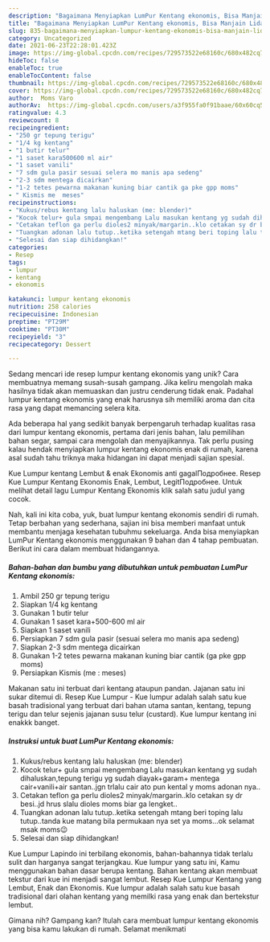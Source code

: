 ```yaml
---
description: "Bagaimana Menyiapkan LumPur Kentang ekonomis, Bisa Manjain Lidah"
title: "Bagaimana Menyiapkan LumPur Kentang ekonomis, Bisa Manjain Lidah"
slug: 835-bagaimana-menyiapkan-lumpur-kentang-ekonomis-bisa-manjain-lidah
category: Uncategorized
date: 2021-06-23T22:28:01.423Z
image: https://img-global.cpcdn.com/recipes/729573522e68160c/680x482cq70/lumpur-kentang-ekonomis-foto-resep-utama.jpg
hideToc: false
enableToc: true
enableTocContent: false
thumbnail: https://img-global.cpcdn.com/recipes/729573522e68160c/680x482cq70/lumpur-kentang-ekonomis-foto-resep-utama.jpg
cover: https://img-global.cpcdn.com/recipes/729573522e68160c/680x482cq70/lumpur-kentang-ekonomis-foto-resep-utama.jpg
author:  Moms Varo
authorAv:  https://img-global.cpcdn.com/users/a3f955fa0f91baae/60x60cq50/avatar.jpg
ratingvalue: 4.3
reviewcount: 8
recipeingredient:
- "250 gr tepung terigu"
- "1/4 kg kentang"
- "1 butir telur"
- "1 saset kara500600 ml air"
- "1 saset vanili"
- "7 sdm gula pasir sesuai selera mo manis apa sedeng"
- "2-3 sdm mentega dicairkan"
- "1-2 tetes pewarna makanan kuning biar cantik ga pke gpp moms"
- " Kismis me  meses"
recipeinstructions:
- "Kukus/rebus kentang lalu haluskan (me: blender)"
- "Kocok telur+ gula smpai mengembang Lalu masukan kentang yg sudah dihaluskan,tepung terigu yg sudah diayak+garam+ mentega cair+vanili+air santan..jgn trlalu cair ato pun kental y moms adonan nya.."
- "Cetakan teflon ga perlu dioles2 minyak/margarin..klo cetakan sy dr besi..jd hrus slalu dioles moms biar ga lengket.."
- "Tuangkan adonan lalu tutup..ketika setengah mtang beri toping lalu tutup..tanda kue matang bila permukaan nya set ya moms...ok selamat msak moms😉"
- "Selesai dan siap dihidangkan!"
categories:
- Resep
tags:
- lumpur
- kentang
- ekonomis

katakunci: lumpur kentang ekonomis 
nutrition: 258 calories
recipecuisine: Indonesian
preptime: "PT29M"
cooktime: "PT30M"
recipeyield: "3"
recipecategory: Dessert

---
```



Sedang mencari ide resep lumpur kentang ekonomis yang unik? Cara membuatnya memang susah-susah gampang. Jika keliru mengolah maka hasilnya tidak akan memuaskan dan justru cenderung tidak enak. Padahal lumpur kentang ekonomis yang enak harusnya sih memiliki aroma dan cita rasa yang dapat memancing selera kita.


Ada beberapa hal yang sedikit banyak berpengaruh terhadap kualitas rasa dari lumpur kentang ekonomis, pertama dari jenis bahan, lalu pemilihan bahan segar, sampai cara mengolah dan menyajikannya. Tak perlu pusing kalau hendak menyiapkan lumpur kentang ekonomis enak di rumah, karena asal sudah tahu triknya maka hidangan ini dapat menjadi sajian spesial.

Kue Lumpur kentang Lembut &amp; enak Ekonomis anti gagalПодробнее. Resep Kue Lumpur Kentang Ekonomis Enak, Lembut, LegitПодробнее. Untuk melihat detail lagu Lumpur Kentang Ekonomis klik salah satu judul yang cocok.


Nah, kali ini kita coba, yuk, buat lumpur kentang ekonomis sendiri di rumah. Tetap berbahan yang sederhana, sajian ini bisa memberi manfaat untuk membantu menjaga kesehatan tubuhmu sekeluarga. Anda bisa menyiapkan LumPur Kentang ekonomis menggunakan 9 bahan dan 4 tahap pembuatan. Berikut ini cara dalam membuat hidangannya.

<!--inarticleads1-->

##### Bahan-bahan dan bumbu yang dibutuhkan untuk pembuatan LumPur Kentang ekonomis:

1. Ambil 250 gr tepung terigu
1. Siapkan 1/4 kg kentang
1. Gunakan 1 butir telur
1. Gunakan 1 saset kara+500-600 ml air
1. Siapkan 1 saset vanili
1. Persiapkan 7 sdm gula pasir (sesuai selera mo manis apa sedeng)
1. Siapkan 2-3 sdm mentega dicairkan
1. Gunakan 1-2 tetes pewarna makanan kuning biar cantik (ga pke gpp moms)
1. Persiapkan  Kismis (me : meses)


Makanan satu ini terbuat dari kentang ataupun pandan. Jajanan satu ini sukar ditemui di. Resep Kue Lumpur - Kue lumpur adalah salah satu kue basah tradisional yang terbuat dari bahan utama santan, kentang, tepung terigu dan telur sejenis jajanan susu telur (custard). Kue lumpur kentang ini enakkk banget. 

<!--inarticleads2-->

##### Instruksi untuk buat LumPur Kentang ekonomis:

1. Kukus/rebus kentang lalu haluskan (me: blender)
1. Kocok telur+ gula smpai mengembang Lalu masukan kentang yg sudah dihaluskan,tepung terigu yg sudah diayak+garam+ mentega cair+vanili+air santan..jgn trlalu cair ato pun kental y moms adonan nya..
1. Cetakan teflon ga perlu dioles2 minyak/margarin..klo cetakan sy dr besi..jd hrus slalu dioles moms biar ga lengket..
1. Tuangkan adonan lalu tutup..ketika setengah mtang beri toping lalu tutup..tanda kue matang bila permukaan nya set ya moms...ok selamat msak moms😉
1. Selesai dan siap dihidangkan!

Kue Lumpur Lapindo ini terbilang ekonomis, bahan-bahannya tidak terlalu sulit dan harganya sangat terjangkau. Kue lumpur yang satu ini, Kamu menggunakan bahan dasar berupa kentang. Bahan kentang akan membuat tekstur dari kue ini menjadi sangat lembut. Resep Kue Lumpur Kentang yang Lembut, Enak dan Ekonomis. Kue lumpur adalah salah satu kue basah tradisional dari olahan kentang yang memilki rasa yang enak dan bertekstur lembut. 

Gimana nih? Gampang kan? Itulah cara membuat lumpur kentang ekonomis yang bisa kamu lakukan di rumah. Selamat menikmati

